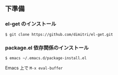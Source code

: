 ## 下準備

### el-get のインストール

```
$ git clone https://github.com/dimitri/el-get.git
```

### package.el 依存関係のインストール

```
$ emacs ~/.emacs.d/package-install.el
```

Emacs 上で `M-x eval-buffer`
